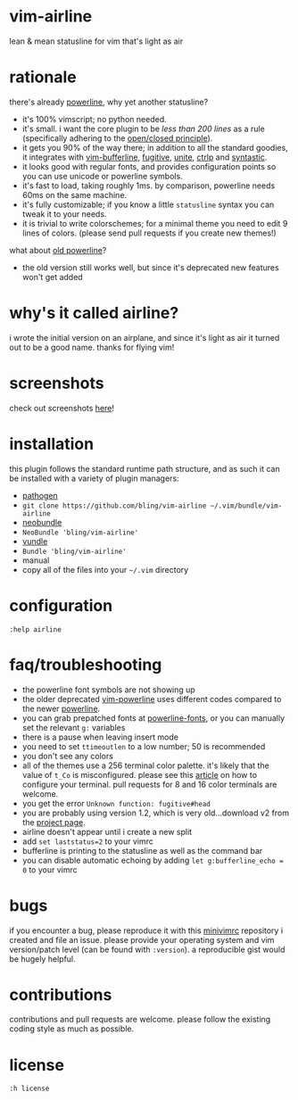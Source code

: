 # vim-airline

lean &amp; mean statusline for vim that's light as air

# rationale

there's already [powerline][b], why yet another statusline?

*  it's 100% vimscript; no python needed.
*  it's small.  i want the core plugin to be *less than 200 lines* as a rule (specifically adhering to the [open/closed principle][h]).
*  it gets you 90% of the way there; in addition to all the standard goodies, it integrates with [vim-bufferline][f], [fugitive][d], [unite][i], [ctrlp][j] and [syntastic][e].
*  it looks good with regular fonts, and provides configuration points so you can use unicode or powerline symbols.
*  it's fast to load, taking roughly 1ms.  by comparison, powerline needs 60ms on the same machine.
*  it's fully customizable; if you know a little `statusline` syntax you can tweak it to your needs.
*  it is trivial to write colorschemes; for a minimal theme you need to edit 9 lines of colors. (please send pull requests if you create new themes!)

what about [old powerline][a]?

*  the old version still works well, but since it's deprecated new features won't get added

# why's it called airline?

i wrote the initial version on an airplane, and since it's light as air it turned out to be a good name.  thanks for flying vim!

# screenshots

check out screenshots [here][o]!

# installation

this plugin follows the standard runtime path structure, and as such it can be installed with a variety of plugin managers:

*  [pathogen][k]
  *  `git clone https://github.com/bling/vim-airline ~/.vim/bundle/vim-airline`
*  [neobundle][l]
  *  `NeoBundle 'bling/vim-airline'`
*  [vundle][m]
  *  `Bundle 'bling/vim-airline'`
*  manual
  *  copy all of the files into your `~/.vim` directory

# configuration

`:help airline`

# faq/troubleshooting

*  the powerline font symbols are not showing up
  *  the older deprecated [vim-powerline][a] uses different codes compared to the newer [powerline][b].
  *  you can grab prepatched fonts at [powerline-fonts][c], or you can manually set the relevant `g:` variables
*  there is a pause when leaving insert mode
  *  you need to set `ttimeoutlen` to a low number; 50 is recommended
*  you don't see any colors
  *  all of the themes use a 256 terminal color palette.  it's likely that the value of `t_Co` is misconfigured.  please see this [article][n] on how to configure your terminal.  pull requests for 8 and 16 color terminals are welcome.
*  you get the error `Unknown function: fugitive#head`
  *  you are probably using version 1.2, which is very old...download v2 from the [project page][d].
*  airline doesn't appear until i create a new split
  *  add `set laststatus=2` to your vimrc
*  bufferline is printing to the statusline as well as the command bar
  *  you can disable automatic echoing by adding `let g:bufferline_echo = 0` to your vimrc

# bugs

if you encounter a bug, please reproduce it with this [minivimrc][g] repository i created and file an issue.  please provide your operating system and vim version/patch level (can be found with `:version`).  a reproducible gist would be hugely helpful.

# contributions

contributions and pull requests are welcome.  please follow the existing coding style as much as possible.

# license

`:h license`

[a]: https://github.com/Lokaltog/vim-powerline
[b]: https://github.com/Lokaltog/powerline
[c]: https://github.com/Lokaltog/powerline-fonts
[d]: https://github.com/tpope/vim-fugitive
[e]: https://github.com/scrooloose/syntastic
[f]: https://github.com/bling/vim-bufferline
[g]: https://github.com/bling/minivimrc
[h]: http://en.wikipedia.org/wiki/Open/closed_principle
[i]: https://github.com/Shougo/unite.vim
[j]: https://github.com/kien/ctrlp.vim
[k]: https://github.com/tpope/vim-pathogen
[l]: https://github.com/Shougo/neobundle.vim
[m]: https://github.com/gmarik/vundle
[n]: http://vim.wikia.com/wiki/256_colors_in_vim
[o]: https://github.com/bling/vim-airline/wiki/Screenshots
